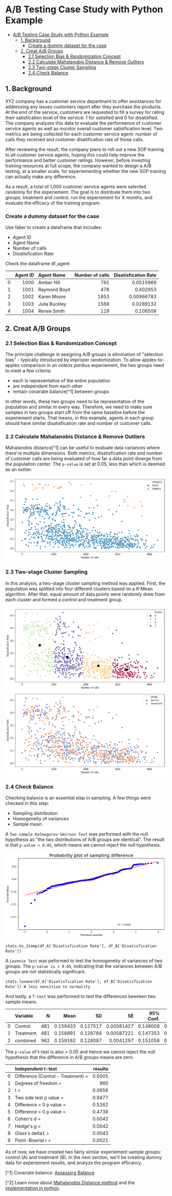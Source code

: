 # A/B Testing Case Study with Python Example

- [A/B Testing Case Study with Python Example](#ab-testing-case-study-with-python-example)
  - [1. Background](#1-background)
    - [Create a dummy dataset for the case](#create-a-dummy-dataset-for-the-case)
  - [2. Creat A/B Groups](#2-creat-ab-groups)
    - [2.1 Selection Bias & Randomization Concept](#21-selection-bias--randomization-concept)
    - [2.2 Calculate Mahalanobis Distance & Remove Outliers](#22-calculate-mahalanobis-distance--remove-outliers)
    - [2.3 Two-stage Cluster Sampling](#23-two-stage-cluster-sampling)
    - [2.4 Check Balance](#24-check-balance)

## 1. Background

XYZ company has a customer service department to offer assistances for addressing any issues customers report after they purchase the products. At the end of the service, customers are requested to fill a survey for rating their satisfication level of the service: 1 for satisfied and 0 for disatisfied. The company analyzes this data to evaluate the performence of customer service agents as well as monitor overall customer satisification level. Two metrics are being collected for each customer service agent: number of calls they received and customer disatification rate of those calls. 

After reviewing the result, the company plans to roll out a new SOP training to all customer service agents, hoping this could help improve the performance and better customer ratings. However, before investing training resources at full scope, the company wanted to design a A/B testing, at a smaller scale, for experiementing whether the new SOP training can actually make any difference. 

As a result, a total of 1,000 customer service agents were selected randomly for the experiement. The goal is to distribute them into two groups, treatment and control, run the experiement for X months, and evaluate the efficacy of the training program. 

### Create a dummy dataset for the case

Use faker to create a dataframe that includes:

* Agent ID 
* Agent Name
* Number of calls
* Disatisfication Rate 

Check the dataframe df_agent

|    |   Agent ID | Agent Name    |   Number of calls |   Disatisfication Rate |
|---:|-----------:|:--------------|------------------:|-----------------------:|
|  0 |       1000 | Amber Hill    |               791 |             0.0515969  |
|  1 |       1001 | Raymond Boyd  |               478 |             0.402953   |
|  2 |       1002 | Karen Moore   |              1853 |             0.00966783 |
|  3 |       1003 | Julia Buckley |              1568 |             0.0289132  |
|  4 |       1004 | Renee Smith   |               119 |             0.106509   |


## 2. Creat A/B Groups

### 2.1 Selection Bias & Randomization Concept

The principle challenge in assigning A/B groups is elimination of "selection bias" - typically introduced by improper randomization. To allow apples-to-apples comparison in an *ceteris paribus* experiement, the two groups need to meet a few criteria:

* each is representative of the entire population
* are independent from each other
* remain covariate balance[^1] between groups

In other words, these two groups need to be representative of the population and similar in every way. Therefore, we need to make sure samples in two groups start off from the same baseline before the experiement starts. That means, in this example, agents in each group should have similar disatisfication rate and number of customer calls. 

### 2.2 Calculate Mahalanobis Distance & Remove Outliers

Mahalanobis distance[^1] can be useful to evaluate data variances where there're multiple dimensions. Both metrics, disatisfication rate and number of customer calls are being evaluated of how far a data point diverge from the population center. The `p-value` is set at 0.05, less than which is deemed as an outlier. 

<img src="img/remove_outlier.png"/>

### 2.3 Two-stage Cluster Sampling

In this analysis, a two-stage cluster sampling method was applied. First, the population was splitted into four different clusters based on a K-Mean algorithm. After that, equal amount of data points were randomly drew from each cluster and formed a control and treatment group. 

<img src="img/cluster.png"/> 
<img src="img/ab_groups.png"/>

### 2.4 Check Balance

Checking balance is an essential step in sampling. A few things were checked in this step:

* Sampling distribution
* Homogeneity of variances
* Sample mean

A `Two-sample Kolmogorov-Smirnov Test` was performed with the null hypothesis as "the two distributions of A/B groups are identical". The result is that `p-value > 0.05`, which means we cannot reject the null hypothesis. 

<img src="img/normality.png"/> 

```
stats.ks_2samp(df_A['Disatisfication Rate'], df_B['Disatisfication Rate'])
```

A `Levenie Test` was peformed to test the homogeneity of variances of two groups. The `p-value is > 0.05`, indicating that the variances between A/B groups are not statistically significant. 

```
stats.levene(df_A['Disatisfication Rate'], df_B['Disatisfication Rate']) # less sensitive to normality
```

And lastly, a `T-test` was performed to test the differences bewteen two sample means. 

|    | Variable   |   N |     Mean |       SD |         SE |   95% Conf. |   Interval |
|---:|:-----------|----:|---------:|---------:|-----------:|------------:|-----------:|
|  0 | Control    | 481 | 0.159433 | 0.127517 | 0.00581427 |    0.148009 |   0.170858 |
|  1 | Treatment  | 481 | 0.158891 | 0.128788 | 0.00587221 |    0.147353 |   0.170429 |
|  2 | combined   | 962 | 0.159162 | 0.128087 | 0.0041297  |    0.151058 |   0.167267 |

The `p-value` of t-test is also > 0.05 and hence we cannot reject the null hypothesis that the difference in A/B groups means are zero. 

|    | Independent t-test                 |   results |
|---:|:-----------------------------------|----------:|
|  0 | Difference (Control - Treatment) = |    0.0005 |
|  1 | Degrees of freedom =               |  960      |
|  2 | t =                                |    0.0656 |
|  3 | Two side test p value =            |    0.9477 |
|  4 | Difference < 0 p value =           |    0.5262 |
|  5 | Difference > 0 p value =           |    0.4738 |
|  6 | Cohen's d =                        |    0.0042 |
|  7 | Hedge's g =                        |    0.0042 |
|  8 | Glass's delta1 =                   |    0.0043 |
|  9 | Point-Biserial r =                 |    0.0021 |

As of now, we have created two fairly similar experiement sample groups: control (A) and treatment (B). In the next section, we'll be creating dummy data for experiement results, and analyze the program efficancy. 




[^1] Covariate balance: [Assessing Balance](https://cran.r-project.org/web/packages/MatchIt/vignettes/assessing-balance.html#:~:text=Covariate%20balance%20is%20the%20degree,across%20levels%20of%20the%20treatment.) 

[^2] Learn more about [Mahalanobis Distance method](http://mccormickml.com/2014/07/22/mahalanobis-distance/) and the [implementation in python](https://www.geeksforgeeks.org/how-to-calculate-mahalanobis-distance-in-python/). 